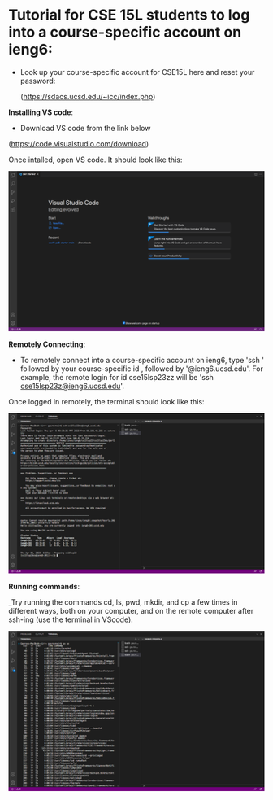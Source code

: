 # **Tutorial for CSE 15L students to log into a course-specific account on ieng6**:
    
* Look up your course-specific account for CSE15L here and reset your password:

  (https://sdacs.ucsd.edu/~icc/index.php)

 **Installing VS code**:
  
 * Download VS code from the link below
 
  (https://code.visualstudio.com/download)
  
  Once intalled, open VS code. It should look like this:
  
  ![Image](VSCODE.png)
  
  __Remotely Connecting__:
  
  * To remotely connect into a course-specific account on ieng6, type 'ssh ' followed by your course-specific id , followed by '@ieng6.ucsd.edu'.
  For example, the remote login for id cse15lsp23zz will be 'ssh cse15lsp23z@ieng6.ucsd.edu'.
  
  Once logged in remotely, the terminal should look like this:
  
  ![Image](RemoteLogin.png)
  
  __Running commands__:
  
  _Try running the commands cd, ls, pwd, mkdir, and cp a few times in different ways, both on your computer, and on the remote computer after ssh-ing (use the terminal in VScode).
  
  ![Image](Commands.png)
  
 
  
